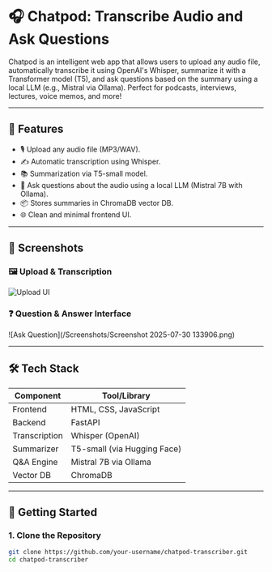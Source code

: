 # 🎧 Chatpod: Transcribe Audio and Ask Questions

Chatpod is an intelligent web app that allows users to upload any audio file, automatically transcribe it using OpenAI's Whisper, summarize it with a Transformer model (T5), and ask questions based on the summary using a local LLM (e.g., Mistral via Ollama). Perfect for podcasts, interviews, lectures, voice memos, and more!

---

## 🌟 Features

- 🎙️ Upload any audio file (MP3/WAV).
- ✍️ Automatic transcription using Whisper.
- 📚 Summarization via T5-small model.
- 🤖 Ask questions about the audio using a local LLM (Mistral 7B with Ollama).
- 📦 Stores summaries in ChromaDB vector DB.
- 🌐 Clean and minimal frontend UI.

---

## 📸 Screenshots

### 🖼️ Upload & Transcription

![Upload UI](./27e022f4-0d2d-4ff5-8425-f09fc9f90831.png)

### ❓ Question & Answer Interface

![Ask Question](/Screenshots/Screenshot 2025-07-30 133906.png)

---

## 🛠️ Tech Stack

| Component     | Tool/Library                       |
|---------------|------------------------------------|
| Frontend      | HTML, CSS, JavaScript              |
| Backend       | FastAPI                            |
| Transcription | Whisper (OpenAI)                   |
| Summarizer    | T5-small (via Hugging Face)        |
| Q&A Engine    | Mistral 7B via Ollama              |
| Vector DB     | ChromaDB                           |

---

## 🚀 Getting Started

### 1. Clone the Repository

```bash
git clone https://github.com/your-username/chatpod-transcriber.git
cd chatpod-transcriber

